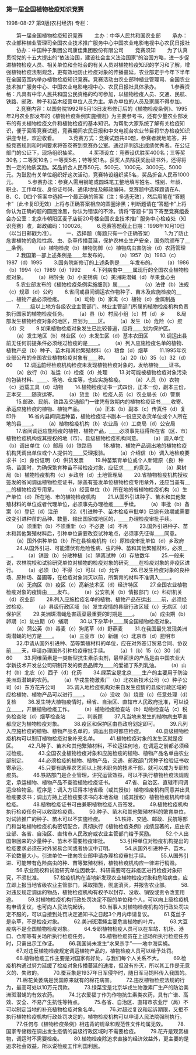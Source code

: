 ### 第一届全国植物检疫知识竞赛

1998-08-27
第9版(农村经济)
专栏：

　　第一届全国植物检疫知识竞赛
　　主办：中华人民共和国农业部
　　承办：农业部种植业管理司全国农业技术推广服务中心中国农业电影电视中心农民日报社
　　协办：中国种子集团公司康佳集团股份有限公司
　　竞赛须知
　　为了认真贯彻党的十五大提出的“依法治国，建设社会主义法治国家”的治国方略，进一步促进植物检疫人员、相关单位和全社会的有关人员对植物检疫知识的学习和了解，增强植物检疫法制观念，更有效地防止检疫对象的传播蔓延，农业部定于今年下半年在全国范围内举办植物检疫知识竞赛。竞赛活动由农业部种植业管理司、全国农业技术推广服务中心、中国农业电影电视中心、农民日报社具体承办。
　　1.参赛资格：凡具有中华人民共和国公民资格的均可参加，以植物检疫人员、交通、民航、铁路、邮政、种子和苗木经营单位人员为主。承办单位的人员及家属不得参加。
　　2.竞赛内容：以国务院1992年5月13日发布修订后的《植物检疫条例》、1995年2月农业部发布的《植物检疫条例实施细则》为主要参考书，还有少量农业部发布的有关植物检疫文件和植物检疫的基本知识。为帮助大家系统了解有关检疫知识，便于回答竞赛试题，竞赛期间农民日报和中央电视台农业节目将举办检疫知识讲座专栏，欢迎收看。
　　3.竞赛方式：竞赛试题共80题，参赛者就地笔答，并按竞赛规则和时间要求将答卷寄到竞赛办公室。通过评判选出成绩优秀者。在公证部门的公证下，现场组织抽奖。
　　4.奖项设立：竞赛设优胜奖400名；三等奖30名；二等奖10名；一等奖5名；特等奖1名。获奖人员除获奖励证书外，还得将到一定的物质奖励。奖品折合人民币50元、500元、1000元、3000元、5000元。为鼓励有关单位组织好这次活动，竞赛特设组织奖5名，奖品折合人民币1000元。
　　5.参赛办法：参赛人需用钢笔或圆珠笔工整地填写姓名、性别、年龄、职业、工作单位、身份证号码、通讯地址及邮政编码。竞赛题中选择题请在A、B、C、D四个答案中选择一个最正确的答案（注：多选无效），然后用笔在“答题卡”（此卡复印无效）上将与正确答案相应的圆圈涂黑；判断题请在“答题卡”上将你认为正确的题的圆圈涂黑，你认为错误的不涂。请将“答题卡”剪下寄至竞赛组委会办公室：北京市朝阳区麦子店街20号楼全国农业技术推广服务中心检疫处（知识竞赛）收，邮政编码：100026。
　　6.竞赛答题截止日期：1998年10月10日（以当日邮戳为准）。
　　一、选择题（每题只有一个正确答案）
　　1.为了防止危害植物的危险性病、虫、杂草传播蔓延，保护农林业生产安全，国务院颁布了＿＿条例。
　　（a）植物检疫（b）植物防御（c）植物病虫害防治（d）农药管理
　　2.我国第一部上述条例是＿＿年发布的。
　　（a）1957（b）1983（c）1987（d）1995
　　3.国务院新修订的上述条例是＿＿年发布的。
　　（a）1986（b）1994（c）1989（d）1992
　　4.下列病虫中＿＿属现行的全国农业植物检疫对象。
　　（a）棉铃虫（b）小麦锈病（c）美洲斑潜蝇（d）苹果食心虫
　　5.农业部发布的《植物检疫条例实施细则》属＿＿。
　　（a）法律（b）法规（c）规章（d）公约
　　6.省间或县间调运农作物种子、苗木及应施检疫的＿＿、植物产品必须检疫。
　　（a）动物（b）家禽（c）植物（d）金属制品
　　7.＿＿级以上地方各级农业主管部门、林业主管部门所属的植物检疫机构负责执行国家的植物检疫任务。
　　（a）县（b）村民小组（c）村（d）乡
　　8.局部发生植物检疫对象的地区，应划为＿＿区。
　　（a）发生（b）危险（c）疫（d）灾
　　9.如果植物检疫对象发生已比较普遍，应将＿＿划为保护区。
　　（a）发生地区（b）林业区（c）未发生区（d）基本农田区
　　10.调运出县前无任何前提条件必须经过检疫的是＿＿。
　　（a）列入应施检疫名单的植物、植物产品（b）种子、苗木和其他繁殖材料（c）粮食（d）烟草
　　11.1995年农业部公布的全国农业植物检疫对象有＿＿种。
　　（a）20（b）35（c）32（d）60
　　12.调运前经检疫机构检疫未发现植物检疫对象的，发给植物＿＿证书。
　　（a）放行（b）准运（c）检疫（d）处理
　　13.对可能被植物检疫对象污染的包装材料、＿＿、场地、仓库等，也应实施检疫。
　　（a）人员（b）衣物（c）运载工具（d）动物
　　14.植物检疫证书一式四份，正本一份，副本三份，正本交＿＿随货运寄。
　　（a）货主（b）检疫人员（c）农业局长（d）警察
　　15.邮政、民航、铁路及交通部门一律凭有效期内的植物检疫证书＿＿收寄、承运应施检疫的植物、植物产品。
　　（a）正本（b）副本（c）传真件（d）复印件
　　16.省内县间调运种苗，植物检疫证书副本一份应交收货单位或个人所在地的县＿＿。
　　（a）植物检疫机构（b）农业局（c）工商局（d）公安局
　　17.省间调运应施检疫的植物、植物产品，＿＿必须事先征得所在省（区、市）植物检疫机构或其授权的地（市）、县级植物检疫机构同意。
　　（a）调入单位（b）调出单位（c）邮局（d）铁路局
　　18.植物、植物产品调出地的植物检疫机构凭调出单位或个人提供的＿＿受理报验。
　　（a）介绍信（b）调入地检疫要求书（c）身份证明（d）供货发票
　　19.种苗繁育单位或个人新建原（良）种场、苗圃时，为确保繁育种苗不带检疫对象，应征求＿＿的意见。
　　（a）果树局（b）植物检疫机构（c）乡政府（d）土地管理局
　　20.省植物检疫机构授权签发的省间调运植物检疫证书，除盖有签发单位植物检疫专用章外，还应当盖有＿＿的植物检疫专用章。
　　（a）经营单位（b）所在地的省植物检疫机构（c）生产单位（d）所在地、市的植物检疫机构
　　21.从国外引进种子、苗木和其他繁殖材料的单位或者代理单位，必须事先办理检疫＿＿手续。
　　（a）审批（b）备案（c）登记（d）注册
　　22.《引进种子、苗木检疫审批单》已逾有效期或需要改变引进种苗的品种、数量、输出国家或地区的，＿＿办理检疫审批手续。
　　（a）须重新（b）不须重新（c）不必要（d）不再
　　23.国外引进种子、苗木和其他繁殖材料后，引种单位需要改变试种地点，必须事先征得＿＿同意。
　　（a）国外供种单位（b）所在县检疫机构（c）原检疫审批单位（d）乡政府
　　24.从国外引进、可能潜伏有危险性病、虫的种、苗和其他繁殖材料，必须＿＿。
　　（a）销毁（b）分散种植（c）隔离试种（d）存放数年
　　25.一般来说，农林院校和试验研究单位对植物的检疫对象的研究＿＿在检疫对象的非疫区进行。
　　（a）必须（b）不得（c）可以（d）允许
　　26.已发生检疫对象的良种场、原种场、苗圃等，在检疫对象消灭以前，所繁育的材料不准调入＿＿。
　　（a）无病区（b）疫区（c）高新技术区（d）经济特区
　　27.全国农业植物检疫对象的疫情由＿＿发布。
　　（a）公安机关（b）情报部门（c）科研机关（d）农业部
　　28.列入应施检疫名单的植物、植物产品在运出＿＿前，必须经过检疫。
　　（a）县级行政区域（b）发生疫情的县级行政区域（c）无病区（d）保护区
　　29.美洲斑潜蝇危害蔬菜最重要的时期是＿＿。
　　（a）成虫期（b）卵期（c）幼虫期（d）蛹期
　　30.以下杂草中＿＿属全国植物检疫对象。
　　（a）蒲公英（b）毒麦（c）狗尾草（d）野燕麦
　　31.在我国最先发现美洲斑潜蝇的地方是＿＿。
　　（a）三亚市（b）新疆（c）北京市（d）昆明市
　　32.申请从国外引进种、苗等繁殖材料的单位，应在对外签订贸易合同、协议前＿＿天，申请办理国外引种检疫审批手续。
　　（a）1（b）15（c）30（d）60
　　33.阿维菌素是一类新型抗生素杀虫剂，最早面世的产品是由中国农业大学新技术开发总公司研制开发的商品品牌为＿＿的爱福丁系列乳油。
　　（a）山村（b）北农（c）西子（d）化药
　　34.绿菜宝是北京＿＿生产的主要用于防治美洲斑潜蝇的农药。
　　（a）华戎生物激素厂（b）北农新技术公司（c）种子公司（d）东方花卉公司
　　35.调入地检疫机构对来自发生疫情的县级行政区域的应检植物、植物产品可以进行＿＿。
　　（a）没收（b）烧毁（c）任意处理（d）复检
　　36.发生特大植物疫情时，经省、自治区、直辖市人民政府批准，可以设立＿＿，开展植物检疫工作。
　　（a）植物检疫检查站（b）动物检查站（c）税务检查站（d）烟草检查站
　　二、判断题
　　37.凡当地未发生的植物病虫草害都应定为植物检疫对象。
　　38.疫区和保护区由县政府划定即可。
　　39.凡列入应施检疫的植物、植物产品名单的，调运出县时都应检疫。
　　40.县级植物检疫机构可以制订植物检疫对象补充名单。
　　41.植物检疫对象的发生区就是疫区。
　　42.凡种子、苗木和其他繁殖材料，不论运往何地，在调运之前都必须经过检疫。
　　43.全国农业植物检疫对象和应施检疫的植物、植物产品名单由农业部制定。
　　44.必须检疫的植物、植物产品，交通、邮政部门凭种子检验证书收寄承运。
　　45.只要有助理农艺师以上技术职务的技术干部，就可以成为专职检疫员。
　　46.铁路部门是企业管理，讲究运营效益，可以不执行植物检疫法规规定，承运植物、植物产品不查验植物检疫证书。
　　47.省、自治区、直辖市间调运应检物品，程序是：调入方征得本地省级（或其授权）植物检疫机构同意并出具检疫要求书；调出方持上述检疫要求书向本地省级（或其授权）植物检疫机构申请检疫。
　　48.植物检疫证书可由兼职植物检疫人员签发。
　　49.植物检疫机构执行检疫任务可以收取检疫费。
　　50.种子、苗木和其他繁殖材料的繁育单位，对试验推广的种子、苗木可以不实施检疫。
　　51.铁路、交通、邮政、民航等部门和当地植物检疫机构密切配合，贯彻执行《植物检疫条例》成绩显著的，应由农业部、各省、自治区、直辖市人民政府或农业主管部门给予奖励。
　　52.个人出国带回来的少量种子、苗木不需要检疫审批。
　　53.引种单位对检疫机构提出的检疫要求必须在对外贸易合同或者协议中订明。
　　54.从国外引进种子、苗木，不论数量大小，引进单位一律向农业部申请办理检疫审批手续。
　　55.从国外引进、可能带有危险病虫的种、苗等繁殖材料，植物检疫机构应一律进行销毁。
　　56.农业院校和试验研究单位因教学、科研需要可在非疫区进行检疫对象研究，不须批准。
　　57.检疫机构在当地新发现农业植物检疫对象和危险病虫，应立即上报当地省级农业主管部门，采取措施，彻底消灭，并报告农业部。
　　58.对违反规定调运的物品，植物检疫机构有权予以封存、没收、销毁或责令改变用途。
　　59.对植物检疫机构行政处罚决定不服的单位和个人，可以向上级检疫机构申请复议，也可向人民法院起诉。
　　60.当事人对植物检疫机构的行政处罚决定不服的，可以自接到处罚决定通知书之日起3个月内申请复议。
　　61.菟丝子是杂草，不是检疫对象。
　　62.美洲斑潜蝇主要危害植物的叶片。
　　63.大豆疫病不是全国植物检疫对象。
　　64.专职植物检疫人员可以在车站、机场、港口、仓库等有关场所执行检疫任务。
　　65.植物检疫员在上述场所执行检疫任务时，只需出示工作证。
　　66.我国尚未发生“水果杀手”——地中海实蝇。
　　67.对违反植物检疫规定调运植物产品的，植物检疫人员可以给予处罚。
　　68.植物检疫工作主要是对国家有好处，与我们每个人关系不大。
　　69.检疫机构通过努力延缓了检疫对象传播蔓延的速度，但没有扑灭，所以其工作是无意义的、失败的。
　　70.蚕豆象是1937年日军侵华时，随日军马饲料传入我国的。
　　71.棉花黄萎病是我国原来就有的棉花病害。
　　72.违反植物检疫法规的行为，最高可处以10万元罚款。
　　73.绿菜宝是北京华戎生物激素厂生产的防治美洲斑潜蝇的有效农药。
　　74.北农爱福丁作为作物抗生素类农药，具有广谱、高效、安全、不易产生抗性等特点。
　　75.各省、自治区、直辖市农业厅（局）不可以制定当地的补充植物检疫对象名单。
　　76.对超过复议和起诉期限，又拒不执行植物检疫机构行政处罚决定的，植物检疫机构可以申请人民法院强制执行。
　　77.任何与《植物检疫条例》相违背的规章和规范性文件均属无效。
　　78.国家专储粮在调出发生疫情的县级行政区域时不需要检疫。
　　79.花卉是观赏植物，调运时不需要检疫。
　　80.植物检疫除追求直接的经济效益外，更主要的是追求社会效益，所以说检疫工作利国利民。
